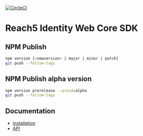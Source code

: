 [![CircleCI](https://circleci.com/gh/ReachFive/identity-web-core-sdk.svg?style=svg)](https://circleci.com/gh/ReachFive/identity-web-core-sdk)

# Reach5 Identity Web Core SDK

## NPM Publish
```sh
npm version [<newversion> | major | minor | patch]
git push --follow-tags
```

## NPM Publish alpha version
```sh
npm version prerelease --preid=alpha
git push --follow-tags
```

## Documentation

- [Installation](https://developer.reach5.co/guides/installation/web/)
- [API](https://developer.reach5.co/api/identity-web/)
